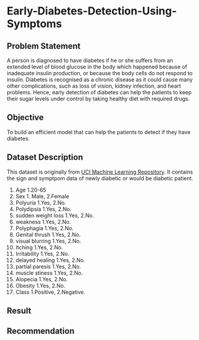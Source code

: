 # Early-Diabetes-Detection-Using-Symptoms
## Problem Statement
A person is diagnosed to have diabetes if he or she suffers from an extended level of blood glucose in the body which happened because of inadequate insulin production, or because the body cells do not respond to insulin. Diabetes is recognised as a chronic disease as it could cause many other complications, such as loss of vision, kidney infection, and heart problems. Hence, early detection of diabetes can help the patients to keep their sugar levels under control by taking healthy diet with required drugs. 

## Objective
To build an efficient model that can help the patients to detect if they have diabetes.

## Dataset Description
This dataset is originally from <a href="https://archive.ics.uci.edu/ml/datasets/Early+stage+diabetes+risk+prediction+dataset.#">UCI Machine Learning Repository</a>. It contains the sign and symptpom data of newly diabetic or would be diabetic patient.
1. Age 1.20-65
2. Sex 1. Male, 2.Female
3. Polyuria 1.Yes, 2.No.
4. Polydipsia 1.Yes, 2.No.
5. sudden weight loss 1.Yes, 2.No.
6. weakness 1.Yes, 2.No.
7. Polyphagia 1.Yes, 2.No.
8. Genital thrush 1.Yes, 2.No.
9. visual blurring 1.Yes, 2.No.
10. Itching 1.Yes, 2.No.
11. Irritability 1.Yes, 2.No.
12. delayed healing 1.Yes, 2.No.
13. partial paresis 1.Yes, 2.No.
14. muscle stiness 1.Yes, 2.No.
15. Alopecia 1.Yes, 2.No.
16. Obesity 1.Yes, 2.No.
17. Class 1.Positive, 2.Negative.

## Result

## Recommendation
